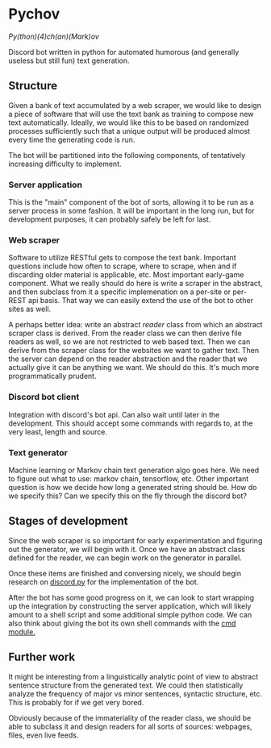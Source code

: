 # Pychov

*Py(thon)(4)ch(an)(Mark)ov*

Discord bot written in python for automated humorous (and generally useless but still fun) text generation.

## Structure

Given a bank of text accumulated by a web scraper, we would like to design a piece of software that will use the text bank as training to compose new text automatically. Ideally, we would like this to be based on randomized processes sufficiently such that a unique output will be produced almost every time the generating code is run.

The bot will be partitioned into the following components, of tentatively increasing difficulty to implement.

### Server application

This is the "main" component of the bot of sorts, allowing it to be run as a server process in some fashion. It will be important in the long run, but for development purposes, it can probably safely be left for last.

### Web scraper

Software to utilize RESTful gets to compose the text bank. Important questions include how often to scrape, where to scrape, when and if discarding older material is applicable, etc. Most important early-game component. What we really should do here is write a scraper in the abstract, and then subclass from it a specific implemenation on a per-site or per-REST api basis. That way we can easily extend the use of the bot to other sites as well.

A perhaps better idea: write an abstract *reader* class from which an abstract scraper class is derived. From the reader class we can then derive file readers as well, so we are not restricted to web based text. Then we can derive from the scraper class for the websites we want to gather text. Then the server can depend on the reader abstraction and the reader that we actually give it can be anything we want. We should do this. It's much more programmatically prudent.

### Discord bot client

Integration with discord's bot api. Can also wait until later in the development. This should accept some commands with regards to, at the very least, length and source.

### Text generator

Machine learning or Markov chain text generation algo goes here. We need to figure out what to use: markov chain, tensorflow, etc. Other important question is how we decide how long a generated string should be. How do we specify this? Can we specify this on the fly through the discord bot?


## Stages of development

Since the web scraper is so important for early experimentation and figuring out the generator, we will begin with it. Once we have an abstract class defined for the reader, we can begin work on the generator in parallel.

Once these items are finished and conversing nicely, we should begin research on [discord.py](https://github.com/Rapptz/discord.py) for the implementation of the bot.

After the bot has some good progress on it, we can look to start wrapping up the integration by constructing the server application, which will likely amount to a shell script and some additional simple python code. We can also think about giving the bot its own shell commands with the [cmd module.](https://docs.python.org/3/library/cmd.html)

## Further work

It might be interesting from a linguistically analytic point of view to abstract sentence structure from the generated text. We could then statistically analyze the frequency of major vs minor sentences, syntactic structure, etc. This is probably for if we get very bored.

Obviously because of the immateriality of the reader class, we should be able to subclass it and design readers for all sorts of sources: webpages, files, even live feeds.

